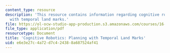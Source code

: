 ```yaml
---
content_type: resource
description: 'This resource contains information regarding cognitive robotics: Planning
  with temporal land marks.'
file: https://ol-ocw-studio-app-production.s3.amazonaws.com/courses/16-412j-cognitive-robotics-spring-2016/e6e3e27c4a72d7c424388a687524af41_MIT16_412JS16_L6.pdf
file_type: application/pdf
resourcetype: Document
title: 'Cognitive Robotics: Planning with Temporal Land Marks'
uid: e6e3e27c-4a72-d7c4-2438-8a687524af41
---
```

